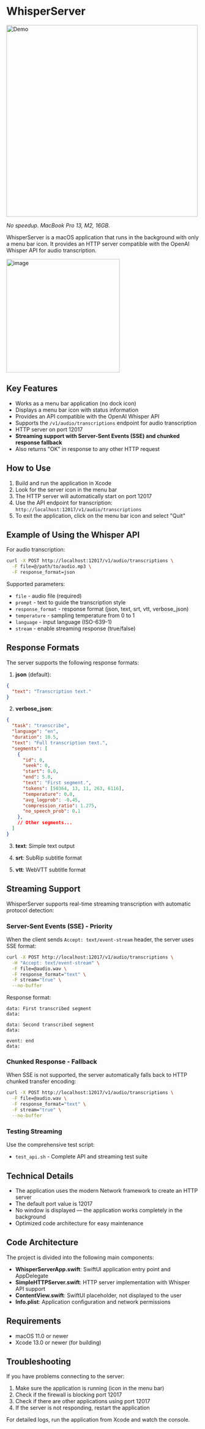 # WhisperServer

<img src="https://github.com/user-attachments/assets/bf882d55-f1f6-4765-9124-e2cb351eabe0" alt="Demo" width="500"/>

_No speedup. MacBook Pro 13, M2, 16GB._

WhisperServer is a macOS application that runs in the background with only a menu bar icon. It provides an HTTP server compatible with the OpenAI Whisper API for audio transcription.

<img width="296" alt="image" src="https://github.com/user-attachments/assets/06a74992-fea3-438b-84e9-85aebdfd7247" />


## Key Features

- Works as a menu bar application (no dock icon)
- Displays a menu bar icon with status information
- Provides an API compatible with the OpenAI Whisper API
- Supports the `/v1/audio/transcriptions` endpoint for audio transcription
- HTTP server on port 12017
- **Streaming support with Server-Sent Events (SSE) and chunked response fallback**
- Also returns "OK" in response to any other HTTP request

## How to Use

1. Build and run the application in Xcode
2. Look for the server icon in the menu bar
3. The HTTP server will automatically start on port 12017
4. Use the API endpoint for transcription: `http://localhost:12017/v1/audio/transcriptions`
5. To exit the application, click on the menu bar icon and select "Quit"

## Example of Using the Whisper API

For audio transcription:

```bash
curl -X POST http://localhost:12017/v1/audio/transcriptions \
  -F file=@/path/to/audio.mp3 \
  -F response_format=json
```

Supported parameters:
- `file` - audio file (required)
- `prompt` - text to guide the transcription style
- `response_format` - response format (json, text, srt, vtt, verbose_json)
- `temperature` - sampling temperature from 0 to 1
- `language` - input language (ISO-639-1)
- `stream` - enable streaming response (true/false)

## Response Formats

The server supports the following response formats:

1. **json** (default):
```json
{
  "text": "Transcription text."
}
```

2. **verbose_json**:
```json
{
  "task": "transcribe",
  "language": "en",
  "duration": 10.5,
  "text": "Full transcription text.",
  "segments": [
    {
      "id": 0,
      "seek": 0,
      "start": 0.0,
      "end": 5.0,
      "text": "First segment.",
      "tokens": [50364, 13, 11, 263, 6116],
      "temperature": 0.0,
      "avg_logprob": -0.45,
      "compression_ratio": 1.275,
      "no_speech_prob": 0.1
    },
    // Other segments...
  ]
}
```

3. **text**: Simple text output

4. **srt**: SubRip subtitle format

5. **vtt**: WebVTT subtitle format

## Streaming Support

WhisperServer supports real-time streaming transcription with automatic protocol detection:

### Server-Sent Events (SSE) - Priority
When the client sends `Accept: text/event-stream` header, the server uses SSE format:

```bash
curl -X POST http://localhost:12017/v1/audio/transcriptions \
  -H "Accept: text/event-stream" \
  -F file=@audio.wav \
  -F response_format="text" \
  -F stream="true" \
  --no-buffer
```

Response format:
```
data: First transcribed segment
data: 

data: Second transcribed segment
data: 

event: end
data: 

```

### Chunked Response - Fallback
When SSE is not supported, the server automatically falls back to HTTP chunked transfer encoding:

```bash
curl -X POST http://localhost:12017/v1/audio/transcriptions \
  -F file=@audio.wav \
  -F response_format="text" \
  -F stream="true" \
  --no-buffer
```

### Testing Streaming
Use the comprehensive test script:
- `test_api.sh` - Complete API and streaming test suite

## Technical Details

- The application uses the modern Network framework to create an HTTP server
- The default port value is 12017
- No window is displayed — the application works completely in the background
- Optimized code architecture for easy maintenance

## Code Architecture

The project is divided into the following main components:

- **WhisperServerApp.swift**: SwiftUI application entry point and AppDelegate
- **SimpleHTTPServer.swift**: HTTP server implementation with Whisper API support
- **ContentView.swift**: SwiftUI placeholder, not displayed to the user
- **Info.plist**: Application configuration and network permissions

## Requirements

- macOS 11.0 or newer
- Xcode 13.0 or newer (for building)

## Troubleshooting

If you have problems connecting to the server:

1. Make sure the application is running (icon in the menu bar)
2. Check if the firewall is blocking port 12017
3. Check if there are other applications using port 12017
4. If the server is not responding, restart the application

For detailed logs, run the application from Xcode and watch the console. 
